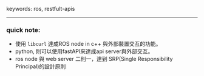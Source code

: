 keywords: ros, restfult-apis

---
### quick note:
* 使用 `libcurl` 達成ROS node in c++ 與外部裝置交互的功能。
* python, 則可以使用fastAPI來達成api server與外部交互。
* ros node 與 web server 二則一，達到 SRP(Single Responsibility Principal)的設計原則 